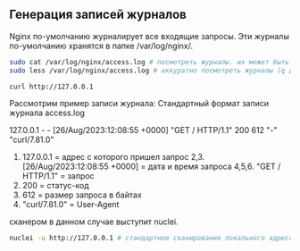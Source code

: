 ## Генерация записей журналов

Nginx по-умолчанию журналирует все входящие запросы. 
Эти журналы по-умолчанию хранятся в папке /var/log/nginx/.

```bash
sudo cat /var/log/nginx/access.log # посмотреть журналы. их может быть много)
sudo less /var/log/nginx/access.log # аккуратно посмотреть журналы (q для выхода)
```

```bash
curl http://127.0.0.1
```

Рассмотрим пример записи журнала:
Стандартный формат записи журнала access.log

127.0.0.1 - - [26/Aug/2023:12:08:55 +0000] "GET / HTTP/1.1" 200 612 "-" "curl/7.81.0"

1. 127.0.0.1 = адрес с которого пришел запрос
2,3. [26/Aug/2023:12:08:55 +0000] = дата и время запроса
4,5,6. "GET / HTTP/1.1" = запрос
7. 200 = статус-код
8. 612 = размер запроса в байтах
9. "curl/7.81.0" = User-Agent

сканером в данном случае выступит nuclei.

```bash
nuclei -u http://127.0.0.1 # стандартное сканирование локального адреса
```
